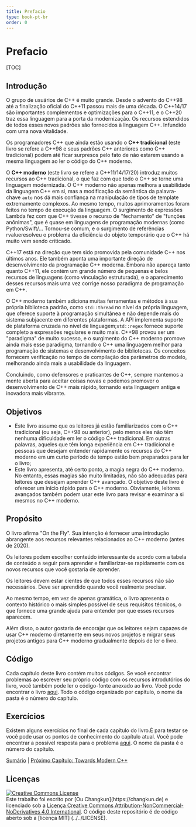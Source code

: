 ```yaml
---
title: Prefacio
type: book-pt-br
order: 0
---
```


# Prefacio

[TOC]

## Introdução

O grupo de usuários de C++ é muito grande.  Desde o advento do C++98 até
a finalização oficial do C++11 passou mais de uma década. O C++14/17 são
importantes complementos e optimizações para o C++11, e o C++20 traz essa
linguagem para a porta da modernização. Os recursos estendidos de todos esses
novos padrões são fornecidos à linguagem C++. Infundido com uma nova
vitalidade.

Os programadores C++ que ainda estão usando o **C++ tradicional** (este livro
se refere a C++98 e seus padrões C++ anteriores como C++ tradicional) podem até
ficar surpresos pelo fato de não estarem usando a mesma linguagem ao ler
o código do C++ moderno.

O **C++ moderno** (este livro se refere a C++11/14/17/20) introduz muitos
recursos ao C++ tradicional, o que faz com que todo o C++ se torne uma
linguagem modernizada. O C++ moderno não apenas melhora a usabilidade da
linguagem C++ em si, mas a modificação da semântica da palavra-chave `auto` nos
dá mais confiança na manipulação de tipos de template extremamente complexos.
Ao mesmo tempo, muitos aprimoramentos foram feitos no tempo de execução da
linguagem. O surgimento de expressões Lambda fez com que C++ tivesse o recurso
de "fechamento" de "funções anônimas", que é quase em linguagens de programação
modernas (como Python/Swift/... Tornou-se comum, e o surgimento de
referências rvalueresolveu o problema da eficiência do objeto temporário que
o C++ há muito vem sendo criticado.

C++17 está na direção que tem sido promovida pela comunidade C++ nos últimos
anos. Ele também aponta uma importante direção de desenvolvimento da
programação C++ moderna. Embora não apareça tanto quanto C++11, ele contém um
grande número de pequenas e belos recursos de linguagens (como vinculação
estruturada), e o aparecimento desses recursos mais uma vez corrige nosso
paradigma de programação em C++.

O C++ moderno também adiciona muitas ferramentas e métodos à sua própria
biblioteca padrão, como `std::thread` no nível da própria linguagem, que
oferece suporte à programação simultânea e não depende mais do sistema
subjacente em diferentes plataformas. A API implementa suporte de plataforma
cruzada no nível de linguagem;`std::regex` fornece suporte completo
a expressões regulares e muito mais. C++98 provou ser um "paradigma" de muito
sucesso, e o surgimento do C++ moderno promove ainda mais esse paradigma,
tornando o C++ uma linguagem melhor para programação de sistemas
e desenvolvimento de bibliotecas. Os conceitos fornecem verificação no tempo de
compilação dos parâmetros do modelo, melhorando ainda mais a usabilidade da
linguagem.

Concluindo, como defensores e praticantes de C++, sempre mantemos a mente
aberta para aceitar coisas novas e podemos promover o desenvolvimento de C++
mais rápido, tornando esta linguagem antiga e inovadora mais vibrante.

## Objetivos

- Este livro assume que os leitores já estão familiarizados com o C++
  tradicional (ou seja, C++98 ou anterior), pelo menos eles não têm nenhuma
  dificuldade em ler o código C++ tradicional. Em outras palavras, aqueles que
  têm longa experiência em C++ tradicional e pessoas que desejam entender
  rapidamente os recursos do C++ moderno em um curto período de tempo estão bem
  preparados para ler o livro;
- Este livro apresenta, até certo ponto, a magia negra do C++ moderno. No
  entanto, essas magias são muito limitadas, não são adequadas para leitores
  que desejam aprender C++ avançado. O objetivo deste livro é oferecer um
  início rápido para o C++ moderno. Obviamente, leitores avançados também podem
  usar este livro para revisar e examinar a si mesmos no C++ moderno.

## Propósito

O livro afirma "On the Fly". Sua intenção é fornecer uma introdução abrangente
aos recursos relevantes relacionados ao C++ moderno (antes de 2020).

Os leitores podem escolher conteúdo interessante de acordo com a tabela de
conteúdo a seguir para aprender e familiarizar-se rapidamente com os novos
recursos que você gostaria de aprender.

Os leitores devem estar cientes de que todos esses recursos não são
necessários. Deve ser aprendido quando você realmente precisar.

Ao mesmo tempo, em vez de apenas gramática, o livro apresenta o contexto
histórico o mais simples possível de seus requisitos técnicos, o que fornece
uma grande ajuda para entender por que esses recursos aparecem.

Além disso, o autor gostaria de encorajar que os leitores sejam capazes de usar
C++ moderno diretamente em seus novos projetos e migrar seus projetos antigos
para C++ moderno gradualmente depois de ler o livro.

## Código

Cada capítulo deste livro contém muitos códigos. Se você encontrar problemas ao
escrever seu próprio código com os recursos introdutórios do livro, você também
pode ler o código-fonte anexado ao livro. Você pode encontrar o livro [aqui](../../code).
Todo o código organizado por capítulo, o nome da pasta é o número do capítulo.

## Exercícios

Existem alguns exercícios no final de cada capítulo do livro.É para testar se
você pode usar os pontos de conhecimento do capítulo atual. Você pode encontrar
a possível resposta para o problema [aqui](../../exercise). O nome da pasta
é o número do capítulo.

[Sumário](./toc.md) | [Próximo Capítulo: Towards Modern C++ ](./01-intro.md)

## Licenças

<a rel="license" href="http://creativecommons.org/licenses/by-nc-nd/4.0/">
<img alt="Creative Commons License" style="border-width: 0" src ="https://i.creativecommons.org/l/by-nc-nd/4.0/88x31.png" />
</a><br />
Este trabalho foi escrito por [Ou Changkun](https://changkun.de) e licenciado sob a
<a rel="license" href="http://creativecommons.org/licenses/by-nc-nd/4.0/">Licença Creative Commons Attribution-NonCommercial-NoDerivatives 4.0 International</a>.
O código deste repositório é de código aberto sob a [licença MIT] (../../LICENSE).
